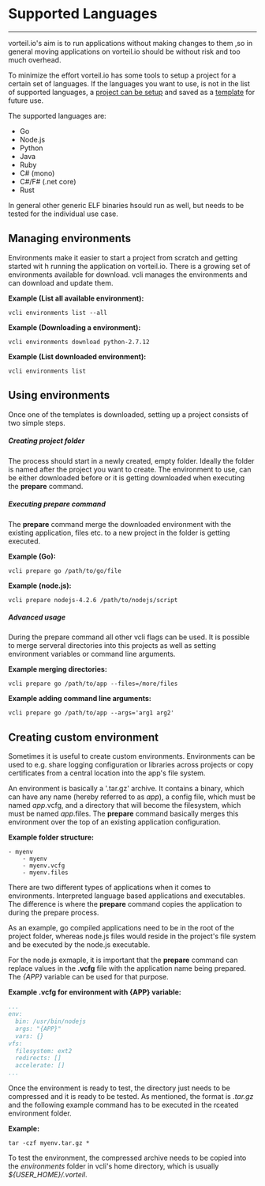 # Supported Languages
---------------

vorteil.io's aim is to run applications without making changes to them ,so in general moving applications on vorteil.io should be without risk and too much overhead.

To minimize the effort vorteil.io has some tools to setup a project for a certain set of languages. If the languages you want to use, is not in the list of supported languages, a [project can be setup](../vcli/conf) and saved as a [template](lang/general?id=project-templates) for future use.  

The supported languages are:

* Go
* Node.js
* Python
* Java
* Ruby
* C# (mono)
* C#/F# (.net core)
* Rust

In general other generic ELF binaries hsould run as well, but needs to be tested for the individual use case.

## Managing environments

Environments make it easier to start a project from scratch and getting started wit h running the application on vorteil.io. There is a growing set of environments available for download. vcli manages the environments and can download and update them.

**Example (List all available environment):**

```vcli
vcli environments list --all
```

**Example (Downloading a environment):**
```vcli
vcli environments download python-2.7.12
```

**Example (List downloaded environment):**
```vcli
vcli environments list
```

## Using environments

Once one of the templates is downloaded, setting up a project consists of two simple steps.

##### Creating project folder

The process should start in a newly created, empty folder. Ideally the folder is named after the project you want to create. The environment to use, can be either downloaded before or it is getting downloaded when executing the **prepare** command.


##### Executing *prepare* command

The **prepare** command merge the downloaded environment with the existing application, files etc. to a new project in the folder is getting executed.

**Example (Go):**
```vcli
vcli prepare go /path/to/go/file
```

**Example (node.js):**
```vcli
vcli prepare nodejs-4.2.6 /path/to/nodejs/script
```

##### Advanced usage

During the prepare command all other vcli flags can be used. It is possible to merge serveral directories into this projects as well as setting environment variables or command line arguments.

**Example merging directories:**
```vcli
vcli prepare go /path/to/app --files=/more/files
```

**Example adding command line arguments:**
```vcli
vcli prepare go /path/to/app --args='arg1 arg2'
```


## Creating custom environment

Sometimes it is useful to create custom environments. Environments can be used to e.g. share logging configuration or libraries across projects or copy certificates from a central location into the app's file system.
 
An environment is basically a '.tar.gz' archive. It contains a binary, which can have any name (hereby referred to as *app*), a config file, which must be named *app*.vcfg, and a directory that will become the filesystem, which must be named *app*.files. The **prepare** command basically merges this environment over the top of an existing application configuration.  

**Example folder structure:**
```folder
- myenv
	- myenv
	- myenv.vcfg
	- myenv.files
```

There are two different types of applications when it comes to environments. Interpreted language based applications and executables. The difference is where the **prepare** command copies the application to during the prepare process.

As an example, go compiled applications need to be in the root of the project folder, whereas node.js files would reside in the project's file system and be executed by the node.js executable.

For the node.js exmaple, it is important that the **prepare** command can replace values in the **.vcfg** file with the application name being prepared. The *{APP}* variable can be used for that purpose.

**Example .vcfg for environment with {APP} variable:**
```yaml
...
env:
  bin: /usr/bin/nodejs
  args: "{APP}"
  vars: {}
vfs:
  filesystem: ext2
  redirects: []
  accelerate: []
...
```

Once the environment is ready to test, the directory just needs to be compressed and it is ready to be tested. As mentioned, the format is *.tar.gz* and the following example command has to be executed in the rceated environment folder.

**Example:**
```shell
tar -czf myenv.tar.gz *
```


To test the environment, the compressed archive needs to be copied into the *environments* folder in vcli's home directory, which is usually *${USER_HOME}/.vorteil*.
